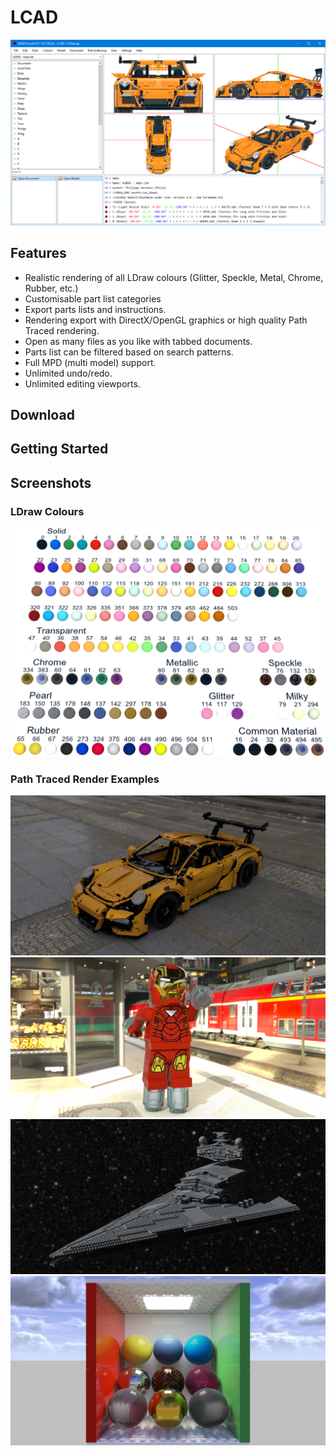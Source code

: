 # LCAD
![Main Window](main.png "Main Window")

## Features
- Realistic rendering of all LDraw colours (Glitter, Speckle, Metal, Chrome, Rubber, etc.)
- Customisable part list categories
- Export parts lists and instructions.
- Rendering export with DirectX/OpenGL graphics or high quality Path Traced rendering.
- Open as many files as you like with tabbed documents.
- Parts list can be filtered based on search patterns.
- Full MPD (multi model) support.
- Unlimited undo/redo.
- Unlimited editing viewports.

## Download

## Getting Started

## Screenshots
### LDraw Colours
![](colours.png)
### Path Traced Render Examples
![](42056.png)
![](ironman.png)
![](ISD.png)
![](cornell.png)

